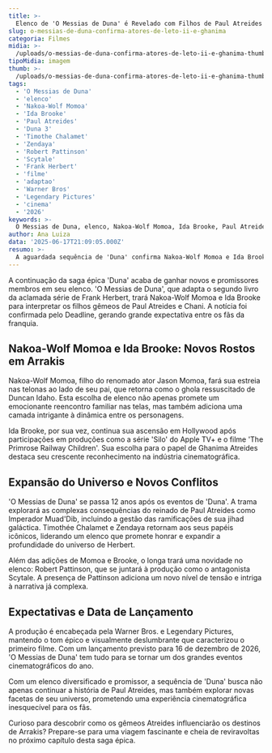 ```yaml
---
title: >-
  Elenco de 'O Messias de Duna' é Revelado com Filhos de Paul Atreides
slug: o-messias-de-duna-confirma-atores-de-leto-ii-e-ghanima
categoria: Filmes
midia: >-
  /uploads/o-messias-de-duna-confirma-atores-de-leto-ii-e-ghanima-thumb.webp
tipoMidia: imagem
thumb: >-
  /uploads/o-messias-de-duna-confirma-atores-de-leto-ii-e-ghanima-thumb.webp
tags:
  - 'O Messias de Duna'
  - 'elenco'
  - 'Nakoa-Wolf Momoa'
  - 'Ida Brooke'
  - 'Paul Atreides'
  - 'Duna 3'
  - 'Timothe Chalamet'
  - 'Zendaya'
  - 'Robert Pattinson'
  - 'Scytale'
  - 'Frank Herbert'
  - 'filme'
  - 'adaptao'
  - 'Warner Bros'
  - 'Legendary Pictures'
  - 'cinema'
  - '2026'
keywords: >-
  O Messias de Duna, elenco, Nakoa-Wolf Momoa, Ida Brooke, Paul Atreides, Duna 3, Timothée Chalamet, Zendaya, Robert Pattinson, Scytale, Frank Herbert, filme, adaptação, Warner Bros, Legendary Pictures, cinema, 2026
author: Ana Luiza
data: '2025-06-17T21:09:05.000Z'
resumo: >-
  A aguardada sequência de 'Duna' confirma Nakoa-Wolf Momoa e Ida Brooke nos papéis dos icônicos gêmeos de Paul Atreides. A produção promete expandir ainda mais o fascinante universo criado por Frank Herbert.
---
```


A continuação da saga épica 'Duna' acaba de ganhar novos e promissores membros em seu elenco. 'O Messias de Duna', que adapta o segundo livro da aclamada série de Frank Herbert, trará Nakoa-Wolf Momoa e Ida Brooke para interpretar os filhos gêmeos de Paul Atreides e Chani. A notícia foi confirmada pelo Deadline, gerando grande expectativa entre os fãs da franquia.

## Nakoa-Wolf Momoa e Ida Brooke: Novos Rostos em Arrakis

Nakoa-Wolf Momoa, filho do renomado ator Jason Momoa, fará sua estreia nas telonas ao lado de seu pai, que retorna como o ghola ressuscitado de Duncan Idaho. Esta escolha de elenco não apenas promete um emocionante reencontro familiar nas telas, mas também adiciona uma camada intrigante à dinâmica entre os personagens.

Ida Brooke, por sua vez, continua sua ascensão em Hollywood após participações em produções como a série 'Silo' do Apple TV+ e o filme 'The Primrose Railway Children'. Sua escolha para o papel de Ghanima Atreides destaca seu crescente reconhecimento na indústria cinematográfica.

## Expansão do Universo e Novos Conflitos

'O Messias de Duna' se passa 12 anos após os eventos de 'Duna'. A trama explorará as complexas consequências do reinado de Paul Atreides como Imperador Muad'Dib, incluindo a gestão das ramificações de sua jihad galáctica. Timothée Chalamet e Zendaya retornam aos seus papéis icônicos, liderando um elenco que promete honrar e expandir a profundidade do universo de Herbert.

Além das adições de Momoa e Brooke, o longa trará uma novidade no elenco: Robert Pattinson, que se juntará à produção como o antagonista Scytale. A presença de Pattinson adiciona um novo nível de tensão e intriga à narrativa já complexa.

## Expectativas e Data de Lançamento

A produção é encabeçada pela Warner Bros. e Legendary Pictures, mantendo o tom épico e visualmente deslumbrante que caracterizou o primeiro filme. Com um lançamento previsto para 16 de dezembro de 2026, 'O Messias de Duna' tem tudo para se tornar um dos grandes eventos cinematográficos do ano.

Com um elenco diversificado e promissor, a sequência de 'Duna' busca não apenas continuar a história de Paul Atreides, mas também explorar novas facetas de seu universo, prometendo uma experiência cinematográfica inesquecível para os fãs.

Curioso para descobrir como os gêmeos Atreides influenciarão os destinos de Arrakis? Prepare-se para uma viagem fascinante e cheia de reviravoltas no próximo capítulo desta saga épica.